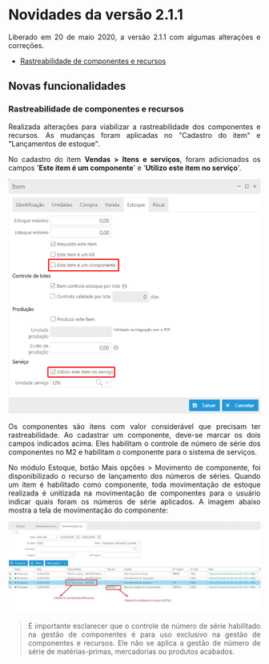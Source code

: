 <div align= "justify">

# Novidades da versão 2.1.1

Liberado em 20 de maio 2020, a versão 2.1.1 com algumas alterações e correções.

* [Rastreabilidade de componentes e recursos](#rastreabilidade-de-componentes-e-recursos)

## **Novas funcionalidades**

### **Rastreabilidade de componentes e recursos**  

Realizada alterações para viabilizar a rastreabilidade dos componentes e recursos.
As mudanças foram aplicadas no "Cadastro do item" e "Lançamentos de estoque".

No cadastro do item **Vendas > Itens e serviços**, foram adicionados os campos '**Este item é um componente**' e '**Utilizo este item no serviço**'.

![item](../Img/Versao_2.1.0/componentes.png)

Os componentes são itens com valor considerável que precisam ter rastreabilidade. Ao cadastrar um componente, deve-se marcar os dois campos indicados acima. Eles habilitam o controle de número de série dos componentes no M2 e habilitam o componente para o sistema de serviços.

No módulo Estoque, botão Mais opções > Movimento de componente,  foi disponibilizado o recurso de lançamento dos números de séries. Quando um item é habilitado como componente, toda movimentação de estoque realizada é unitizada na movimentação de componentes para o usuário indicar quais foram os números de série aplicados. A imagem abaixo mostra a tela de movimentação do componente:

![item](../Img/Versao_2.1.0/rastreandocomponente.png)

> É importante esclarecer que o controle de número de série habilitado na gestão de componentes é para uso exclusivo na gestão de componentes e recursos. Ele não se aplica a gestão de número de série de matérias-primas, mercadorias ou produtos acabados. 


</div>







